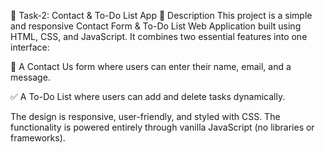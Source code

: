 
📌 Task-2: Contact & To-Do List App
🧾 Description
This project is a simple and responsive Contact Form & To-Do List Web Application built using HTML, CSS, and JavaScript. It combines two essential features into one interface:

📩 A Contact Us form where users can enter their name, email, and a message.

✅ A To-Do List where users can add and delete tasks dynamically.

The design is responsive, user-friendly, and styled with CSS. The functionality is powered entirely through vanilla JavaScript (no libraries or frameworks).
